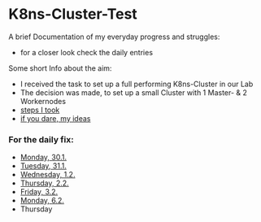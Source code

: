 # K8ns-Cluster-Test
A brief Documentation of my everyday progress and struggles:
- for a closer look check the daily entries

Some short Info about the aim:
- I received the task to set up a full performing K8ns-Cluster in our Lab
- The decision was made, to set up a small Cluster with 1 Master- & 2 Workernodes
- [steps I took](Single%20Steps%20and%20Ideas/The%20Steps.md)
- [if you dare, my ideas](Single%20Steps%20and%20Ideas/Idea%20Collection.md)

### For the daily fix:
- [Monday, 30.1.](/Monday%2C%2030.1.23.md) 
- [Tuesday, 31.1.](/Tuesday%2C%2031.1.23.md)
- [Wednesday, 1.2.](/Wednesday%2C%201.2.23.md)
- [Thursday, 2.2.](/Thursday%2C%202.2.23.md)
- [Friday, 3.2.](/Friday%2C%203.3.23.md)
- [Monday, 6.2.](/Monday%2C%206.2.23.md)
- Thursday